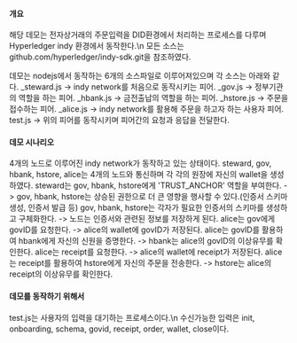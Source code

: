 #### 개요
해당 데모는 전자상거래의 주문입력을 DID환경에서 처리하는 프로세스를 다루며
Hyperledger indy 환경에서 동작한다.\n
모든 소스는 github.com/hyperledger/indy-sdk.git을 참조하였다.

데모는 nodejs에서 동작하는 6개의 소스파일로 이루어져있으며 
각 소스는 아래와 같다.
_steward.js -> indy network를 처음으로 동작시키는 피어.
_gov.js -> 정부기관의 역할을 하는 피어.
_hbank.js -> 금전출납의 역할을 하는 피어.
_hstore.js -> 주문을 접수하는 피어.
_alice.js -> indy network를 활용해 주문을 하고자 하는 사용자 피어.
test.js -> 위의 피어를 동작시키며 피어간의 요청과 응답을 전달한다.

#### 데모 시나리오
4개의 노드로 이루어진 indy network가 동작하고 있는 상태이다.
steward, gov, hbank, hstore, alice는 4개의 노드와 통신하며 각 각의 원장에 자신의 wallet을 생성하였다.
steward는 gov, hbank, hstore에게 'TRUST_ANCHOR' 역할을 부여한다.
 -> gov, hbank, hstore는 상승된 권한으로 더 큰 영향을 행사할 수 있다.(인증서 스키마 생성, 인증서 발급 등)
gov, hbank, hstore는 각자가 필요한 인증서의 스키마를 생성하고 구체화한다.
 -> 노드는 인증서와 관련된 정보를 저장하게 된다.
alice는 gov에게 govID를 요청한다.
 -> alice의 wallet에 govID가 저장된다.
alice는 govID를 활용하여 hbank에게 자신의 신원을 증명한다.
 -> hbank는 alice의 govID의 이상유무를 확인한다.
alice는 receipt를 요청한다.
 -> alice의 wallet에 receipt가 저장된다.
alice는 receipt를 활용하여 hstore에게 자신의 주문을 전송한다.
 -> hstore는 alice의 receipt의 이상유무를 확인한다.
 
#### 데모를 동작하기 위해서
test.js는 사용자의 입력을 대기하는 프로세스이다.\n
수신가능한 입력은 init, onboarding, schema, govid, receipt, order, wallet, close이다.
